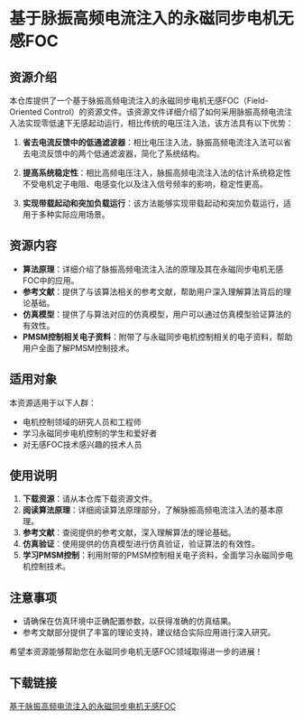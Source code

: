 # 基于脉振高频电流注入的永磁同步电机无感FOC

## 资源介绍

本仓库提供了一个基于脉振高频电流注入的永磁同步电机无感FOC（Field-Oriented Control）的资源文件。该资源文件详细介绍了如何采用脉振高频电流注入法实现零低速下无感起动运行，相比传统的电压注入法，该方法具有以下优势：

1. **省去电流反馈中的低通滤波器**：相比电压注入法，脉振高频电流注入法可以省去电流反馈中的两个低通滤波器，简化了系统结构。

2. **提高系统稳定性**：相比高频电压注入，脉振高频电流注入法的估计系统稳定性不受电机定子电阻、电感变化以及注入信号频率的影响，稳定性更高。

3. **实现带载起动和突加负载运行**：该方法能够实现带载起动和突加负载运行，适用于多种实际应用场景。

## 资源内容

- **算法原理**：详细介绍了脉振高频电流注入法的原理及其在永磁同步电机无感FOC中的应用。
- **参考文献**：提供了与该算法相关的参考文献，帮助用户深入理解算法背后的理论基础。
- **仿真模型**：提供了与算法对应的仿真模型，用户可以通过仿真模型验证算法的有效性。
- **PMSM控制相关电子资料**：附带了与永磁同步电机控制相关的电子资料，帮助用户全面了解PMSM控制技术。

## 适用对象

本资源适用于以下人群：

- 电机控制领域的研究人员和工程师
- 学习永磁同步电机控制的学生和爱好者
- 对无感FOC技术感兴趣的技术人员

## 使用说明

1. **下载资源**：请从本仓库下载资源文件。
2. **阅读算法原理**：详细阅读算法原理部分，了解脉振高频电流注入法的基本原理。
3. **参考文献**：查阅提供的参考文献，深入理解算法的理论基础。
4. **仿真验证**：使用提供的仿真模型进行仿真验证，验证算法的有效性。
5. **学习PMSM控制**：利用附带的PMSM控制相关电子资料，全面学习永磁同步电机控制技术。

## 注意事项

- 请确保在仿真环境中正确配置参数，以获得准确的仿真结果。
- 参考文献部分提供了丰富的理论支持，建议结合实际应用进行深入研究。

希望本资源能够帮助您在永磁同步电机无感FOC领域取得进一步的进展！

## 下载链接

[基于脉振高频电流注入的永磁同步电机无感FOC](https://pan.quark.cn/s/78652e3ff1ff)